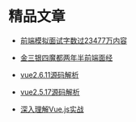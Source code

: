 # 精品文章

+ <a href="https://juejin.cn/post/6948576107163549732" target="_blank">前端模拟面试字数过23477万内容</a>  

+ <a href="https://juejin.cn/post/6844903826097438733" target="_blank">金三银四魔都两年半前端面经</a>  

+ <a href="http://caibaojian.com/vue-design" target="_blank">vue2.6.11源码解析</a>  

+ <a href="http://caibaojian.com/vue-analysis" target="_blank">vue2.5.17源码解析</a>  

+ <a href="https://godbasin.github.io/vue-ebook/" target="_blank">深入理解Vue.js实战</a>  